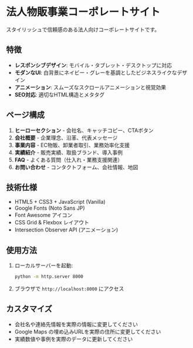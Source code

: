 # 法人物販事業コーポレートサイト

スタイリッシュで信頼感のある法人向けコーポレートサイトです。

## 特徴

- **レスポンシブデザイン**: モバイル・タブレット・デスクトップに対応
- **モダンなUI**: 白背景にネイビー・グレーを基調としたビジネスライクなデザイン
- **アニメーション**: スムーズなスクロールアニメーションと視覚効果
- **SEO対応**: 適切なHTML構造とメタタグ

## ページ構成

1. **ヒーローセクション** - 会社名、キャッチコピー、CTAボタン
2. **会社概要** - 企業理念、沿革、代表メッセージ
3. **事業内容** - EC物販、卸業者取引、業務効率化支援
4. **実績紹介** - 販売実績、取扱ブランド、導入事例
5. **FAQ** - よくある質問（仕入れ・業務支援関連）
6. **お問い合わせ** - コンタクトフォーム、会社情報、地図

## 技術仕様

- HTML5 + CSS3 + JavaScript (Vanilla)
- Google Fonts (Noto Sans JP)
- Font Awesome アイコン
- CSS Grid & Flexbox レイアウト
- Intersection Observer API (アニメーション)

## 使用方法

1. ローカルサーバーを起動:
   ```bash
   python -m http.server 8000
   ```

2. ブラウザで `http://localhost:8000` にアクセス

## カスタマイズ

- 会社名や連絡先情報を実際の情報に変更してください
- Google Maps の埋め込みURLを実際の住所に変更してください
- 実績数値や事例を実際のデータに更新してください
